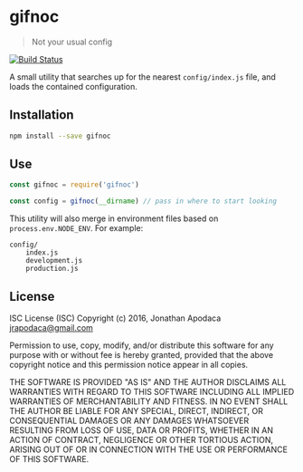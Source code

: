 gifnoc
======

> Not your usual config

[![Build Status](https://travis-ci.org/jrop/gifnoc.svg?branch=master)](https://travis-ci.org/jrop/gifnoc)

A small utility that searches up for the nearest `config/index.js` file, and loads the contained configuration.

## Installation

```sh
npm install --save gifnoc
```

## Use

```js
const gifnoc = require('gifnoc')

const config = gifnoc(__dirname) // pass in where to start looking
```

This utility will also merge in environment files based on `process.env.NODE_ENV`.  For example:

```
config/
	index.js
	development.js
	production.js
```

## License

ISC License (ISC)
Copyright (c) 2016, Jonathan Apodaca <jrapodaca@gmail.com>

Permission to use, copy, modify, and/or distribute this software for any purpose with or without fee is hereby granted, provided that the above copyright notice and this permission notice appear in all copies.

THE SOFTWARE IS PROVIDED "AS IS" AND THE AUTHOR DISCLAIMS ALL WARRANTIES WITH REGARD TO THIS SOFTWARE INCLUDING ALL IMPLIED WARRANTIES OF MERCHANTABILITY AND FITNESS. IN NO EVENT SHALL THE AUTHOR BE LIABLE FOR ANY SPECIAL, DIRECT, INDIRECT, OR CONSEQUENTIAL DAMAGES OR ANY DAMAGES WHATSOEVER RESULTING FROM LOSS OF USE, DATA OR PROFITS, WHETHER IN AN ACTION OF CONTRACT, NEGLIGENCE OR OTHER TORTIOUS ACTION, ARISING OUT OF OR IN CONNECTION WITH THE USE OR PERFORMANCE OF THIS SOFTWARE.
